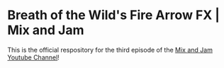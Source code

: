 # Breath of the Wild's Fire Arrow FX | Mix and Jam

This is the official respository for the third episode of the [Mix and Jam Youtube Channel](https://www.youtube.com/channel/UCLyVUwlB_Hahir_VsKkGPIA)!
